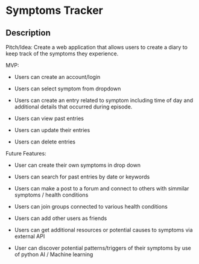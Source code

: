 Symptoms Tracker
===============

Description
-----------

Pitch/Idea: Create a web application that allows users to create a diary to keep track of the symptoms they experience.

MVP:

- Users can create an account/login

- Users can select symptom from dropdown

- Users can create an entry related to symptom including time of day and additional details that occurred during episode.

- Users can view past entries

- Users can update their entries

- Users can delete entries


Future Features:

- User can create their own symptoms in drop down

- Users can search for past entries by date or keywords

- Users can make a post to a forum and connect to others with simmilar symptoms / health conditions

- Users can join groups connected to various health conditions

- Users can add other users as friends

- Users can get additional resources or potential causes to symptoms via external API

- User can discover potential patterns/triggers of their symptoms by use of python AI / Machine learning

